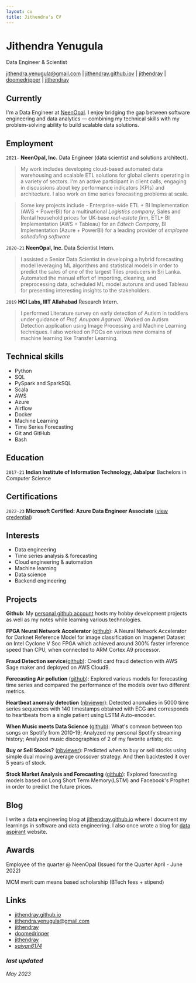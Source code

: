 ```yaml
---
layout: cv
title: Jithendra's CV
---
```

# Jithendra Yenugula
Data Engineer & Scientist
<div id="webaddress">
<a href="mailto:jithendra.yenugula@gmail.com">jithendra.yenugula@gmail.com</a>
|
<i class="fa fa-globe"></i> <a href="https://jithendray.github.io/">jithendray.github.iov</a>
|
<i class="fa fa-github"></i> <a href="https://github.com/jithendray">jithendray</a>
|
<i class="fa fa-twitter"></i> <a href="https://twitter.com/doomedripper">doomedripper</a>
|
<i class="fa fa-linkedin"></i> <a href="https://www.linkedin.com/in/jithendray/">jithendray</a>
</div>


## Currently

I'm a Data Engineer at [NeenOpal](https://www.neenopal.com/). I enjoy bridging the gap between software engineering and data analytics — combining my technical skills with my problem-solving ability to build scalable data solutions.

<!--
## Experienced in
> Data engineering, Python, data architecture design - developing automated and scalable data pipelines for migrating huge volumes of data.

> Leading data engineering projects, managing multiple clients across different sectors, participating in client calls, engaging in discussions about key performance indicators (KPIs) and architecture design.

> Working with clients in a variety of sectors, including logistics, real-estate, ed-tech, and NBFC, and have provided solutions that are specifically suited to their needs.

> Optimization of large scale database performance and SQL queries

> Development of python scripts, pyspark Jobs, SQL queries for automation of various tasks

> Machine learning, univariate and multivariate time series forecasting, Deep learning 
-->

## Employment

`2021-` 
__NeenOpal, Inc.__ Data Engineer (data scientist and solutions architect). 
> My work includes developing cloud-based automated data warehousing and scalable ETL solutions for global clients operating in a variety of sectors. I'm an active participant in client calls, engaging in discussions about key performance indicators (KPIs) and architecture. I also work on time series forecasting problems at scale.

> Some key projects include - Enterprise-wide ETL + BI Implementation (AWS + PowerBI) for a multinational _Logistics company_, Sales and Rental household prices for UK-base _real-estate firm_, ETL+ BI Implementation (AWS + Tableau) for an _Edtech Company_, BI Implementation (Azure + PowerBI) for a leading provider of _employee scheduling software_

<!--
1) Enterprise-wide ETL + BI Implementation (AWS + PowerBI) for a multinational _Logistics company_

> Designed data model and setup of data warehouse on AWS Redshift from scratch. Configured ETL Pipelines for Migration of data from several sources (like SAP, 3rd party data sources via APIs, manual excel files, etc.) using Glue, Lambda, S3 and Appflow. Developed complex SQL queries to transform raw tables into insightful data for powering PowerBI dashboards.

2) ETL+ BI Implementation (AWS + Tableau) for an _Edtech Company_

> Led a team of 2 Data Engineers for development of ETL jobs for transactional migration of data from AWS Aurora to Redshift using Glue. Responsible for continuous QC and Performance Monitoring of the Daily ETL Scripts and timely resolution in case of any errors.

3) BI Implementation (Azure + PowerBI) for a leading provider of _employee scheduling software_

> Created backend data models and views in Azure SQL database to transform raw Salesforce data into insightful data for powering 8 different dashboards consisting of 30+ KPIs.

4) Database and Query Optimization

> Optimized the performance of RDS MySQL database by implementing strategic enhancements, including the development of a robust reporting layer and the implementation of indexes and partitions to optimize table structures. The outcome of these enhancements was a significant reduction in query execution time, resulting in fast refresh rates for the website's dashboards.
-->


`2020-21` 
__NeenOpal, Inc.__ Data Scientist Intern.
> I assisted a Senior Data Scientist in developing a hybrid forecasting model leveraging ML algorithms and statistical models in order to predict the sales of one of the largest Tiles producers in Sri Lanka. Automated the manual effort of importing, cleaning, and preprocessing data, scheduled ML model autoruns and used Tableau for presenting interesting insights to the stakeholders.


`2019` 
__HCI Labs, IIIT Allahabad__ Research Intern.
> I performed Literature survey on early detection of Autism in toddlers under guidance of _Prof. Anupam Agarwal_. Worked on Autism Detection application using Image Processing and Machine Learning techniques. I also worked on POCs on various new domains of machine learning like Transfer Learning.

## Technical skills

* Python
* SQL
* PySpark and SparkSQL
* Scala    
* AWS
* Azure
* Airflow
* Docker
* Machine Learning
* Time Series Forecasting
* Git and GitHub
* Bash


## Education

`2017-21`
__Indian Institute of Information Technology, Jabalpur__ Bachelors in Computer Science


## Certifications

`2022-23` __Microsoft Certified: Azure Data Engineer Associate__ ([view credential](https://www.credly.com/badges/8550413d-e631-4a08-98df-e6f17db92bd8/public_url))

## Interests

* Data engineering
* Time series analysis & forecasting
* Cloud engineering & automation
* Machine learning
* Data science
* Backend engineering


## Projects

__Github__: My [personal github account](https://github.com/jithendray) hosts my hobby development projects as well as my notes while learning various technologies.

__FPGA Neural Network Accelerator__ ([github](https://github.com/tirumalnaidu/opencl-hls-cnn-accelerator)): A Neural Network Accelerator for Darknet Reference Model for image classification on Imagenet Dataset on Intel Cyclone V Soc FPGA which achieved around 300% faster inference speed than CPU, when connected to ARM Cortex A9 processor.

__Fraud Detection service__([github](https://github.com/jithendray/aws-SageMaker-fraud-detection)): Credit card fraud detection with AWS Sage maker and deployed on AWS Cloud9.

__Forecasting Air pollution__ ([github](https://github.com/jithendray/forecasting-air-pollution)): Explored various models for forecasting time series and compared the performance of the models over two different metrics.

__Heartbeat anomaly detection__ ([nbviewer](https://nbviewer.org/github/jithendray/mini-projects/blob/main/heart-ECG-anomaly-detection/AutoEncoder_AnomalyDetection.ipynb)): Detected anomalies in 5000 time series sequences with 140 timestamps obtained with ECG and corresponds to heartbeats from a single patient using LSTM Auto-encoder.

__When Music meets Data Science__ ([github](https://github.com/jithendray/mini--projects/tree/main/when-music-meets-datascience)): What's common between top songs on Spotify from 2010-19; Analyzed my personal Spotify streaming history; Analyzed music discographies of 2 of my favorite artists; etc.

__Buy or Sell Stocks?__ ([nbviewer](https://nbviewer.org/github/jithendray/mini-projects/blob/main/buy-or-sell-stocks/MARUTI_DMAC.ipynb)): Predicted when to buy or sell stocks using simple dual moving average crossover strategy. And then backtested it over 5 years of stock.

__Stock Market Analysis and Forecasting__ ([github](https://github.com/jithendray/mini--projects/tree/main/forecasting-Stocks)): Explored forecasting models based on Long Short Term Memory(LSTM) and Facebook's Prophet in order to predict the future prices.


## Blog

I write a data engineering blog at [jithendray.github.io](https://jithendray.github.io/) where I document my learnings in software and data engineering. I also once wrote a blog for [data aspirant](https://dataaspirant.com/handle-overfitting-with-regularization/) website.

## Awards

Employee of the quarter @ NeenOpal (Issued for the Quarter April - June 2022)

MCM merit cum means based scholarship (BTech fees + stipend)

## Links

<!-- fa are fontawesome, ai are academicons -->
* <i class="fa fa-globe"></i> <a href="https://jithendray.github.io/">jithendray.github.io</a>
* <i class="fa fa-envelope"></i> <a href="mailto:jithendra.yenugula@gmail.com">jithendra.yenugula@gmail.com</a><br />
* <i class="fa fa-github"></i> <a href="http://github.com/jithendray">jithendray</a><br />
* <i class="fa fa-twitter"></i> <a href="http://twitter.com/doomedripper">doomedripper</a><br />
* <i class="fa fa-linkedin"></i> <a href="https://www.linkedin.com/in/jithendray/">jithendray</a>
* <i class="fa fa-reddit"><a href="https://www.reddit.com/user/saiyan6174/">saiyan6174</a>


### last updated

May 2023
